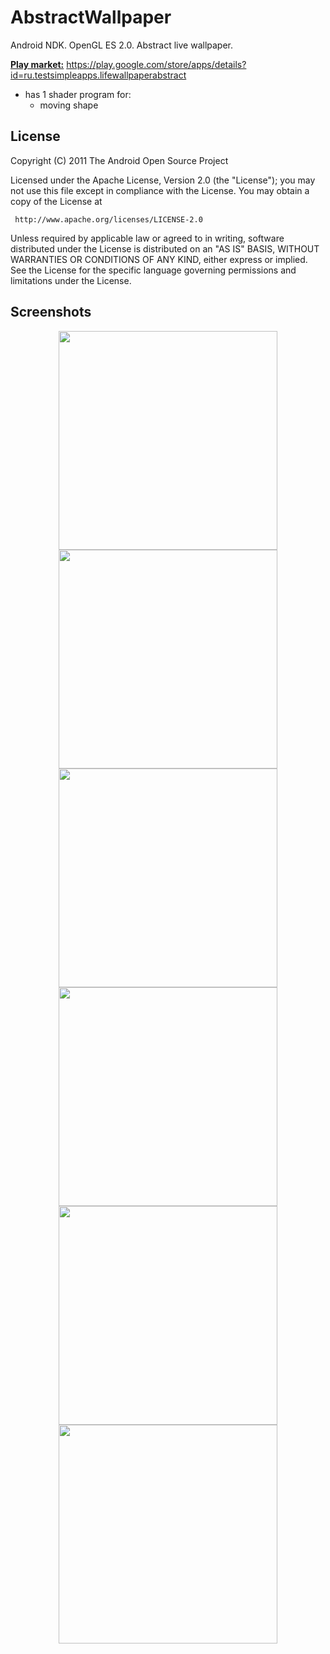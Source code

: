 # AbstractWallpaper
Android NDK. OpenGL ES 2.0.  Abstract live wallpaper.

<u><b>Play market:</u></b> https://play.google.com/store/apps/details?id=ru.testsimpleapps.lifewallpaperabstract

  - has 1 shader program for:
    * moving shape

## License
  
  Copyright (C) 2011 The Android Open Source Project

  Licensed under the Apache License, Version 2.0 (the "License");
  you may not use this file except in compliance with the License.
  You may obtain a copy of the License at

     http://www.apache.org/licenses/LICENSE-2.0

  Unless required by applicable law or agreed to in writing, software
  distributed under the License is distributed on an "AS IS" BASIS,
  WITHOUT WARRANTIES OR CONDITIONS OF ANY KIND, either express or implied.
  See the License for the specific language governing permissions and
  limitations under the License.


## Screenshots
<p align="center">
<img src="https://cloud.githubusercontent.com/assets/13707343/22035690/fb6e6c58-dd01-11e6-99e4-30f62902f556.png" width="350"/>
<img src="https://cloud.githubusercontent.com/assets/13707343/22035692/fb71fd82-dd01-11e6-990d-b063338b462e.png" width="350"/>
<img src="https://cloud.githubusercontent.com/assets/13707343/22035688/fb6c7538-dd01-11e6-91d1-04e99a0e2ecb.png" width="350"/>
<img src="https://cloud.githubusercontent.com/assets/13707343/22035687/fb6c80fa-dd01-11e6-8716-dd0dfec18ec0.png" width="350"/>
<img src="https://cloud.githubusercontent.com/assets/13707343/22035691/fb6f7742-dd01-11e6-90f7-c5ad09ac8d19.png" width="350"/>
<img src="https://cloud.githubusercontent.com/assets/13707343/22035689/fb6e2dec-dd01-11e6-976c-35ec4c3e10bb.png" width="350"/>
</p>
